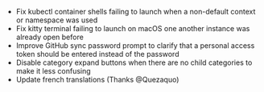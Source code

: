 - Fix kubectl container shells failing to launch when a non-default context or namespace was used
- Fix kitty terminal failing to launch on macOS one another instance was already open before
- Improve GitHub sync password prompt to clarify that a personal access token should be entered instead of the password
- Disable category expand buttons when there are no child categories to make it less confusing
- Update french translations (Thanks @Quezaquo)

